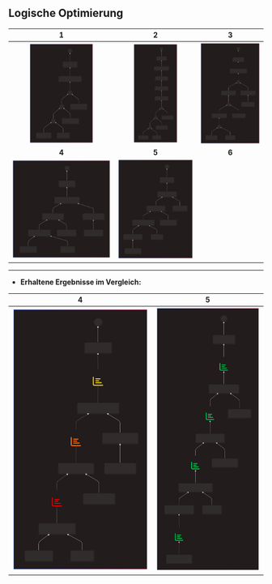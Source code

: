 <!-- -->
 ## Logische Optimierung
 
 |  1  |  2  |  3  |  
 |:---:|:---:|:---:|  
 | <img src="img/canonic-001.svg" width=65%> |<img src="img/canonic-002.svg" width=58%> | <img src="img/canonic-003.svg" width=100%> |  
 |**4**|**5**|**6**|  
 | <img src="img/canonic-004.svg" width=100%> | <img src="img/canonic-005.svg" width=100%> |  |  

---

- **Erhaltene Ergebnisse im Vergleich:**

 |  **4** | **5** |  
 |:---:|:---:|  
 | <img src="img/results-canon-004B.svg" width=100%> | <img src="img/results-canon-005B.svg" width=100%> |  

